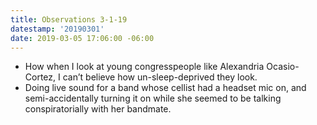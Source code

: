 ```yaml
---
title: Observations 3-1-19
datestamp: '20190301'
date: 2019-03-05 17:06:00 -06:00
---
```


- How when I look at young congresspeople like Alexandria Ocasio-Cortez, I can’t believe how un-sleep-deprived they look.
- Doing live sound for a band whose cellist had a headset mic on, and semi-accidentally turning it on while she seemed to be talking conspiratorially with her bandmate.
